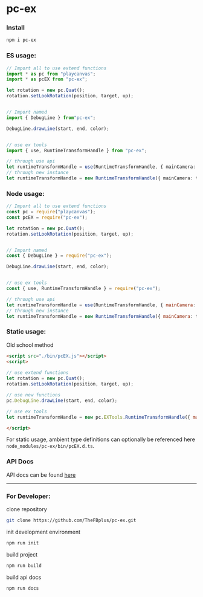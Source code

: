 # pc-ex
### Install

```bash
npm i pc-ex
```

### ES usage:

```ts
// Import all to use extend functions
import * as pc from "playcanvas";
import * as pcEX from "pc-ex";

let rotation = new pc.Quat();
rotation.setLookRotation(position, target, up);


// Import named
import { DebugLine } from"pc-ex";

DebugLine.drawLine(start, end, color);


// use ex tools
import { use, RuntimeTransformHandle } from "pc-ex";

// through use api
let runtimeTransformHandle = use(RuntimeTransformHandle, { mainCamera: thisCamera });
// through new instance
let runtimeTransformHandle = new RuntimeTransformHandle({ mainCamera: thisCamera });
```

### Node usage:

```js
// Import all to use extend functions
const pc = require("playcanvas");
const pcEX = require("pc-ex");

let rotation = new pc.Quat();
rotation.setLookRotation(position, target, up);


// Import named
const { DebugLine } = require("pc-ex");

DebugLine.drawLine(start, end, color);


// use ex tools
const { use, RuntimeTransformHandle } = require("pc-ex");

// through use api
let runtimeTransformHandle = use(RuntimeTransformHandle, { mainCamera: thisCamera });
// through new instance
let runtimeTransformHandle = new RuntimeTransformHandle({ mainCamera: thisCamera });
```

### Static usage:

Old school method

```html
<script src="./bin/pcEX.js"></script>
<script>
	
// use extend functions
let rotation = new pc.Quat();
rotation.setLookRotation(position, target, up);

// use new functions
pc.DebugLine.drawLine(start, end, color);

// use ex tools
let runtimeTransformHandle = new pc.EXTools.RuntimeTransformHandle({ mainCamera: thisCamera });

</script>
```

For static usage, ambient type definitions can optionally be referenced here `node_modules/pc-ex/bin/pcEX.d.ts`.
### API Docs

API docs can be found [here](https://thefbplus.github.io/pc-ex/)

***

### For Developer:

clone repository

```bash
git clone https://github.com/TheFBplus/pc-ex.git
```

init development environment

```bash
npm run init
```

build project

```bash
npm run build
```

build api docs

```bash
npm run docs
```